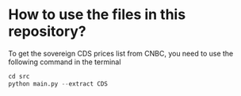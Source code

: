 # How to use the files in this repository?

To get the sovereign CDS prices list from CNBC, you need to use the following command in the terminal

```python
cd src
python main.py --extract CDS

